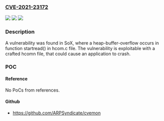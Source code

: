 ### [CVE-2021-23172](https://cve.mitre.org/cgi-bin/cvename.cgi?name=CVE-2021-23172)
![](https://img.shields.io/static/v1?label=Product&message=SoX%20(Sound%20eXchange)&color=blue)
![](https://img.shields.io/static/v1?label=Version&message=%3D%20Not%20Known%20&color=brighgreen)
![](https://img.shields.io/static/v1?label=Vulnerability&message=CWE-120%20-%20Buffer%20Copy%20without%20Checking%20Size%20of%20Input%20('Classic%20Buffer%20Overflow')&color=brighgreen)

### Description

A vulnerability was found in SoX, where a heap-buffer-overflow occurs in function startread() in hcom.c file. The vulnerability is exploitable with a crafted hcomn file, that could cause an application to crash.

### POC

#### Reference
No PoCs from references.

#### Github
- https://github.com/ARPSyndicate/cvemon

